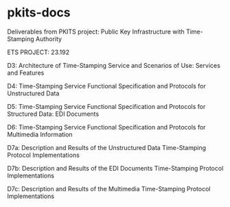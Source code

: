 # pkits-docs
Deliverables from PKITS project: Public Key Infrastructure with Time-Stamping Authority
<br/>
<p>ETS PROJECT: 23.192</p>
<p></p>
<p>D3: Architecture of Time-Stamping Service and Scenarios of Use: Services and Features</p>
<p>D4: Time-Stamping Service Functional Specification and Protocols for Unstructured Data</p>
<p>D5: Time-Stamping Service Functional Specification and Protocols for Structured Data: EDI Documents</p>
<p>D6: Time-Stamping Service Functional Specification and Protocols for Multimedia Information</p>
<p>D7a: Description and Results of the Unstructured Data Time-Stamping Protocol Implementations</p>
<p>D7b: Description and Results of the EDI Documents Time-Stamping Protocol Implementations</p>
<p>D7c: Description and Results of the Multimedia Time-Stamping Protocol Implementations</p>

